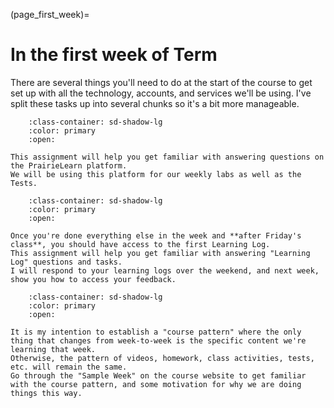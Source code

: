 (page_first_week)=
# In the first week of Term

There are several things you'll need to do at the start of the course to get set up with all the technology, accounts, and services we'll be using.
I've split these tasks up into several chunks so it's a bit more manageable. 

```{dropdown} 6. Complete your first Lab (L1) on PrairieLearn.
    :class-container: sd-shadow-lg
    :color: primary
    :open:

This assignment will help you get familiar with answering questions on the PrairieLearn platform.
We will be using this platform for our weekly labs as well as the Tests.
```

```{dropdown} 7. Complete the first Learning Log (LL01) on PrairieLearn.
    :class-container: sd-shadow-lg
    :color: primary
    :open:

Once you're done everything else in the week and **after Friday's class**, you should have access to the first Learning Log.
This assignment will help you get familiar with answering "Learning Log" questions and tasks.
I will respond to your learning logs over the weekend, and next week, show you how to access your feedback.
```

```{dropdown} 8. Get Familiar with the course pattern.
    :class-container: sd-shadow-lg
    :color: primary
    :open:

It is my intention to establish a "course pattern" where the only thing that changes from week-to-week is the specific content we're learning that week.
Otherwise, the pattern of videos, homework, class activities, tests, etc. will remain the same.
Go through the "Sample Week" on the course website to get familiar with the course pattern, and some motivation for why we are doing things this way.
```